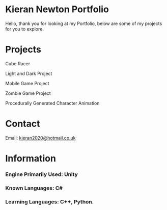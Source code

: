 <style>
</style>
# Kieran Newton Portfolio
Hello, thank you for looking at my Portfolio, below are some of my projects for you to explore.

# Projects 
<p>Cube Racer</p>
<p>Light and Dark Project</p>
<p>Mobile Game Project</p>
<p>Zombie Game Project</p>
<p>Procedurally Generated Character Animation</p>

# Contact
Email: kieran2020@hotmail.co.uk

# Information
### <p>Engine Primarily Used: Unity</p>
### <p>Known Languages: C#</p>
### <p>Learning Languages: C++, Python.</p>